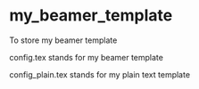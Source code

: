 # my_beamer_template
To store my beamer template

config.tex stands for my beamer template

config_plain.tex stands for my plain text template
